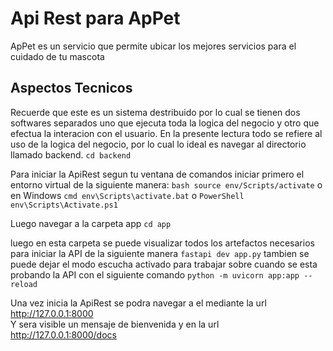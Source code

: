 # Api Rest para ApPet

ApPet es un servicio que permite ubicar los mejores servicios para el cuidado de tu mascota

## Aspectos Tecnicos

Recuerde que este es un sistema destribuido por lo cual se tienen dos softwares separados uno que ejecuta toda la logica del negocio y otro que efectua la interacion con el usuario. En la presente lectura todo se refiere al uso de la logica del negocio, por lo cual lo ideal es navegar al directorio llamado backend.
```cd backend```

Para iniciar la ApiRest segun tu ventana de comandos iniciar primero el entorno virtual de la siguiente manera:
```bash source env/Scripts/activate```
o en Windows
```cmd env\Scripts\activate.bat``` o ```PowerShell env\Scripts\Activate.ps1```

Luego navegar a la carpeta app
```cd app```

luego en esta carpeta se puede visualizar todos los artefactos necesarios para iniciar la API de la siguiente manera
```fastapi dev app.py```
tambien se puede dejar el modo escucha activado para trabajar sobre cuando se esta probando la API con el siguiente comando
```python -m uvicorn app:app --reload```

Una vez inicia la ApiRest se podra navegar a el mediante la url <http://127.0.0.1:8000></br>
Y sera visible un mensaje de bienvenida y en la url <http://127.0.0.1:8000/docs>
